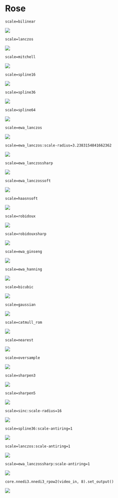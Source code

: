 # Rose

    scale=bilinear
![](rose/bilinear.png)

    scale=lanczos
![](rose/lanczos.png)

    scale=mitchell
![](rose/mitchell.png)

    scale=spline16
![](rose/spline16.png)

    scale=spline36
![](rose/spline36.png)

    scale=spline64
![](rose/spline64.png)

    scale=ewa_lanczos
![](rose/ewa_lanczos3.png)

    scale=ewa_lanczos:scale-radius=3.2383154841662362
![](rose/ewa_lanczos3.2383.png)

    scale=ewa_lanczossharp
![](rose/ewa_lanczossharp.png)

    scale=ewa_lanczossoft
![](rose/ewa_lanczossoft.png)

    scale=haasnsoft
![](rose/haasnsoft.png)

    scale=robidoux
![](rose/robidoux.png)

    scale=robidouxsharp
![](rose/robidouxsharp.png)

    scale=ewa_ginseng
![](rose/ewa_ginseng.png)

    scale=ewa_hanning
![](rose/ewa_hanning.png)

    scale=bicubic
![](rose/bicubic.png)

    scale=gaussian
![](rose/gaussian.png)

    scale=catmull_rom
![](rose/catmull_rom.png)

    scale=nearest
![](rose/nearest.png)

    scale=oversample
![](rose/oversample.png)

    scale=sharpen3
![](rose/sharpen3.png)

    scale=sharpen5
![](rose/sharpen5.png)

    scale=sinc:scale-radius=16
![](rose/sinc16.png)

    scale=spline36:scale-antiring=1
![](rose/spline36-ar.png)

    scale=lanczos:scale-antiring=1
![](rose/lanczos-ar.png)

    scale=ewa_lanczossharp:scale-antiring=1
![](rose/ewa_lanczossharp-ar.png)

    core.nnedi3.nnedi3_rpow2(video_in, 8).set_output()
![](rose/nnedi3.png)
